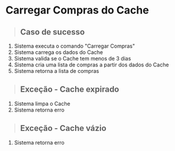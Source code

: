 # Carregar Compras do Cache

> ## Caso de sucesso
1. Sistema executa o comando "Carregar Compras"
2. Sistema carrega os dados do Cache
3. Sistema valida se o Cache tem menos de 3 dias
4. Sistema cria uma lista de compras a partir dos dados do Cache
5. Sistema retorna a lista de compras

> ## Exceção - Cache expirado
1. Sistema limpa o Cache
2. Sistema retorna erro

> ## Exceção - Cache vázio
1. Sistema retorna erro